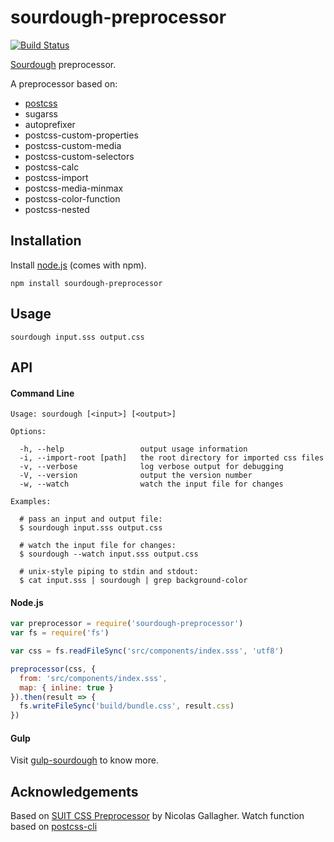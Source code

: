 # sourdough-preprocessor

[![Build Status](https://travis-ci.org/sourdough-css/preprocessor.svg?branch=master)](https://travis-ci.org/sourdough-css/preprocessor)

[Sourdough](https://github.com/sourdough-css/) preprocessor.

A preprocessor based on:
  - [postcss](https://github.com/postcss/postcss)
  - sugarss
  - autoprefixer
  - postcss-custom-properties
  - postcss-custom-media
  - postcss-custom-selectors
  - postcss-calc
  - postcss-import
  - postcss-media-minmax
  - postcss-color-function
  - postcss-nested


## Installation

Install [node.js](http://nodejs.org) (comes with npm).

```
npm install sourdough-preprocessor
```

## Usage

```
sourdough input.sss output.css
```

## API

#### Command Line

```
Usage: sourdough [<input>] [<output>]

Options:

  -h, --help                 output usage information
  -i, --import-root [path]   the root directory for imported css files
  -v, --verbose              log verbose output for debugging
  -V, --version              output the version number
  -w, --watch                watch the input file for changes

Examples:

  # pass an input and output file:
  $ sourdough input.sss output.css

  # watch the input file for changes:
  $ sourdough --watch input.sss output.css

  # unix-style piping to stdin and stdout:
  $ cat input.sss | sourdough | grep background-color
```

#### Node.js

```js
var preprocessor = require('sourdough-preprocessor')
var fs = require('fs')

var css = fs.readFileSync('src/components/index.sss', 'utf8')

preprocessor(css, {
  from: 'src/components/index.sss',
  map: { inline: true }
}).then(result => {
  fs.writeFileSync('build/bundle.css', result.css)
})
```

#### Gulp

Visit [gulp-sourdough](https://github.com/sourdough-css/gulp-sourdough) to know more.


## Acknowledgements

Based on [SUIT CSS Preprocessor](https://github.com/suitcss/preprocessor) by Nicolas Gallagher.
Watch function based on [postcss-cli](https://github.com/postcss/postcss-cli)
